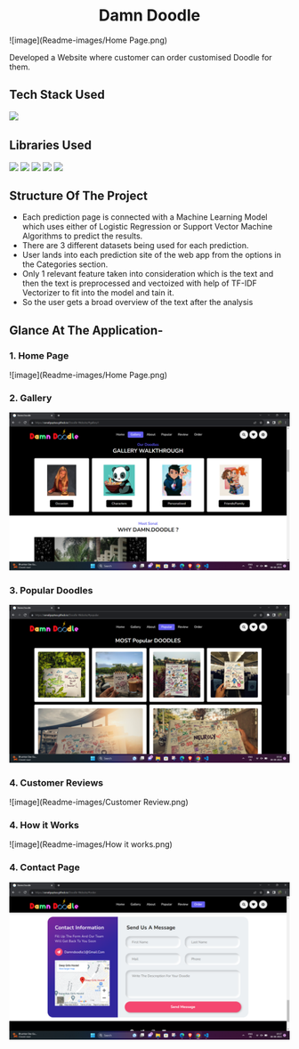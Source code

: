 <h1 align="center">
             Damn Doodle
</h1>

![image](Readme-images/Home Page.png)

 Developed a Website where customer can order customised Doodle for them.<br>



## Tech Stack Used

<img src="https://img.shields.io/badge/python%20-%2314354C.svg?&style=for-the-badge&logo=python&logoColor=white"/>

## Libraries Used

<img src="https://img.shields.io/badge/numpy%20-%2314354C.svg?&style=for-the-badge&logo=numpy&logoColor=white"/> <img src="https://img.shields.io/badge/pandas%20-%2314354C.svg?&style=for-the-badge&logo=pandas&logoColor=white"/> <img src="https://img.shields.io/badge/streamlit%20-%2314354C.svg?&style=for-the-badge&logo=streamlit&logoColor=white"/> <img src="https://img.shields.io/badge/nltk%20-%2314354C.svg?&style=for-the-badge&logo=nltk&logoColor=white"/> <img src="https://img.shields.io/badge/scikitlearn%20-%2314354C.svg?&style=for-the-badge&logo=scikitlearn&logoColor=white"/>

## Structure Of The Project

- Each prediction page is connected with a Machine Learning Model which uses either of Logistic Regression or Support Vector Machine Algorithms to predict the results.
- There are 3 different datasets being used for each prediction.
- User lands into each prediction site of the web app from the options in the Categories section.
- Only 1 relevant feature taken into consideration which is the text and then the text is preprocessed and vectoized with help of TF-IDF Vectorizer to fit into the model and tain it.
- So the user gets a broad overview of the text after the analysis


## Glance At The Application- 

### 1. Home Page
![image](Readme-images/Home Page.png)

### 2. Gallery
![image](Readme-images/Gallery.png)

### 3. Popular Doodles
![image](Readme-images/Popular.png)

### 4. Customer Reviews
![image](Readme-images/Customer Review.png)

### 4. How it Works
![image](Readme-images/How it works.png)

### 4. Contact Page
![image](Readme-images/Message.png)